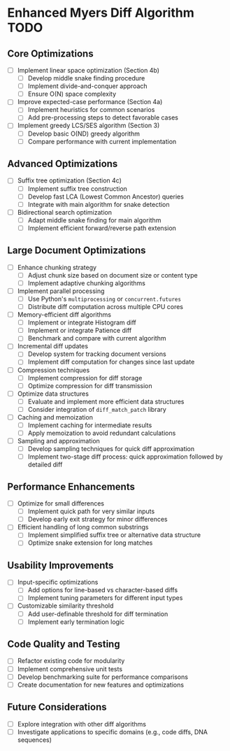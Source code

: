 # Enhanced Myers Diff Algorithm TODO

## Core Optimizations
- [ ] Implement linear space optimization (Section 4b)
  - [ ] Develop middle snake finding procedure
  - [ ] Implement divide-and-conquer approach
  - [ ] Ensure O(N) space complexity
- [ ] Improve expected-case performance (Section 4a)
  - [ ] Implement heuristics for common scenarios
  - [ ] Add pre-processing steps to detect favorable cases
- [ ] Implement greedy LCS/SES algorithm (Section 3)
  - [ ] Develop basic O(ND) greedy algorithm
  - [ ] Compare performance with current implementation

## Advanced Optimizations
- [ ] Suffix tree optimization (Section 4c)
  - [ ] Implement suffix tree construction
  - [ ] Develop fast LCA (Lowest Common Ancestor) queries
  - [ ] Integrate with main algorithm for snake detection
- [ ] Bidirectional search optimization
  - [ ] Adapt middle snake finding for main algorithm
  - [ ] Implement efficient forward/reverse path extension

## Large Document Optimizations
- [ ] Enhance chunking strategy
  - [ ] Adjust chunk size based on document size or content type
  - [ ] Implement adaptive chunking algorithms
- [ ] Implement parallel processing
  - [ ] Use Python's `multiprocessing` or `concurrent.futures`
  - [ ] Distribute diff computation across multiple CPU cores
- [ ] Memory-efficient diff algorithms
  - [ ] Implement or integrate Histogram diff
  - [ ] Implement or integrate Patience diff
  - [ ] Benchmark and compare with current algorithm
- [ ] Incremental diff updates
  - [ ] Develop system for tracking document versions
  - [ ] Implement diff computation for changes since last update
- [ ] Compression techniques
  - [ ] Implement compression for diff storage
  - [ ] Optimize compression for diff transmission
- [ ] Optimize data structures
  - [ ] Evaluate and implement more efficient data structures
  - [ ] Consider integration of `diff_match_patch` library
- [ ] Caching and memoization
  - [ ] Implement caching for intermediate results
  - [ ] Apply memoization to avoid redundant calculations
- [ ] Sampling and approximation
  - [ ] Develop sampling techniques for quick diff approximation
  - [ ] Implement two-stage diff process: quick approximation followed by detailed diff

## Performance Enhancements
- [ ] Optimize for small differences
  - [ ] Implement quick path for very similar inputs
  - [ ] Develop early exit strategy for minor differences
- [ ] Efficient handling of long common substrings
  - [ ] Implement simplified suffix tree or alternative data structure
  - [ ] Optimize snake extension for long matches

## Usability Improvements
- [ ] Input-specific optimizations
  - [ ] Add options for line-based vs character-based diffs
  - [ ] Implement tuning parameters for different input types
- [ ] Customizable similarity threshold
  - [ ] Add user-definable threshold for diff termination
  - [ ] Implement early termination logic

## Code Quality and Testing
- [ ] Refactor existing code for modularity
- [ ] Implement comprehensive unit tests
- [ ] Develop benchmarking suite for performance comparisons
- [ ] Create documentation for new features and optimizations

## Future Considerations
- [ ] Explore integration with other diff algorithms
- [ ] Investigate applications to specific domains (e.g., code diffs, DNA sequences)
